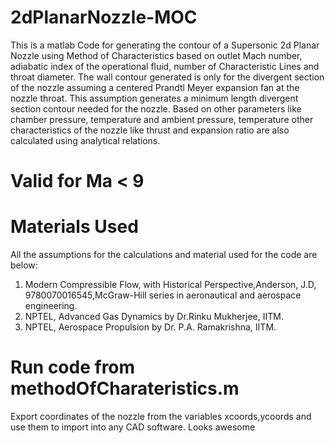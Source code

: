 # 2dPlanarNozzle-MOC
This is a matlab Code for generating the contour of a Supersonic 2d Planar Nozzle using Method of Characteristics based on outlet Mach number, adiabatic index of the operational fluid, number of Characteristic Lines and throat diameter. The wall contour generated is only for the divergent section of the nozzle assuming a centered Prandtl Meyer expansion fan at the nozzle throat. This assumption generates a minimum length divergent section contour needed for the nozzle. Based on other parameters like chamber pressure, temperature and ambient pressure, temperature other characteristics of the nozzle like thrust and expansion ratio are also calculated using analytical relations. 

# Valid for Ma < 9

# Materials Used
All the assumptions for the calculations and material used for the code are below:
1. Modern Compressible Flow, with Historical Perspective,Anderson, J.D, 9780070016545,McGraw-Hill series in aeronautical and aerospace engineering.
2. NPTEL, Advanced Gas Dynamics by Dr.Rinku Mukherjee, IITM.
3. NPTEL, Aerospace Propulsion by Dr. P.A. Ramakrishna, IITM.

# Run code from methodOfCharateristics.m
Export coordinates of the nozzle from the variables xcoords,ycoords and use them to import into any CAD software.
Looks awesome
